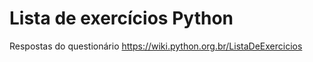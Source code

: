# Lista de exercícios Python
Respostas do questionário https://wiki.python.org.br/ListaDeExercicios
